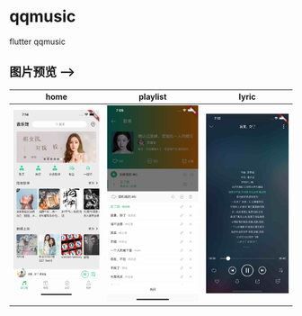 # qqmusic
flutter qqmusic

## 图片预览 -->
| home | playlist | lyric |
|------|-----|----|
|![playing](./screen_record/main.jpg)| ![playlist](./screen_record/playlist.jpg)| ![lyric](./screen_record/lyric.jpg)| 

